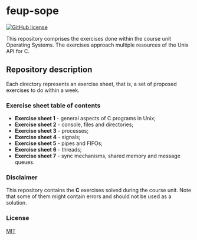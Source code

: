 # feup-sope

[![GitHub license](https://img.shields.io/github/license/luist18/feup-sope)](https://github.com/luist18/feup-sope/blob/master/LICENSE)

This repository comprises the exercises done within the course unit Operating Systems. The exercises approach multiple resources of the Unix API for C.

## Repository description

Each directory represents an exercise sheet, that is, a set of proposed exercises to do within a week.

### Exercise sheet table of contents

* **Exercise sheet 1** - general aspects of C programs in Unix;
* **Exercise sheet 2** - console, files and directories;
* **Exercise sheet 3** - processes;
* **Exercise sheet 4** - signals;
* **Exercise sheet 5** - pipes and FIFOs;
* **Exercise sheet 6** - threads;
* **Exercise sheet 7** - sync mechanisms, shared memory and message queues.

### Disclaimer

This repository contains the **C** exercises solved during the course unit. Note that some of them might contain errors and should not be used as a solution.

### License

[MIT](https://opensource.org/licenses/MIT)
